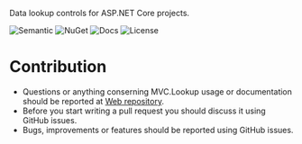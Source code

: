 Data lookup controls for ASP.NET Core projects.

![Semantic](https://img.shields.io/badge/sem-ver-lightgrey.svg?style=plastic)
![NuGet](https://img.shields.io/nuget/v/NonFactors.Lookup.MVC6.svg?style=plastic)
![Docs](https://img.shields.io/github/release/NonFactors/MVC6.Lookup.Web.svg?style=plastic&label=docs)
![License](https://img.shields.io/badge/license-MIT-green.svg?style=plastic)

# Contribution
- Questions or anything conserning MVC.Lookup usage or documentation should be reported at [Web repository](https://github.com/NonFactors/MVC6.Lookup.Web).
- Before you start writing a pull request you should discuss it using GitHub issues.
- Bugs, improvements or features should be reported using GitHub issues.
